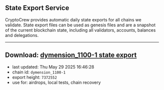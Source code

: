 ## State Export Service
CryptoCrew provides automatic daily state exports for all chains we validate. State export files can be used as genesis files and are a snapshot of the current blockchain state, including all validators, accounts, balances and delegations.

---
**Download: [dymension_1100-1 state export](https://dl-eu2.ccvalidators.com/SERVICE/dymension/dymension_1100-1_export_7372552.json)**
---

- last updated: Thu May 29 2025 16:46:28
- chain id: `dymension_1100-1`
- export height: `7372552`
- use for: airdrops, local tests, chain recovery
